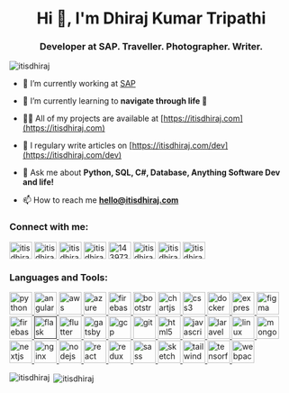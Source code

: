 
<h1 align="center">Hi 👋, I'm Dhiraj Kumar Tripathi</h1>
<h3 align="center"> Developer at SAP. Traveller. Photographer. Writer.</h3>

<p align="left"> <img src="https://komarev.com/ghpvc/?username=itisdhiraj&color=brightgreen" alt="itisdhiraj" /> </p>

- 🔭 I’m currently working at [SAP](https://sap.com)

- 🌱 I’m currently learning to **navigate through life 🚢**

- 👨‍💻 All of my projects are available at [https://itisdhiraj.com](https://itisdhiraj.com)

- 📝 I regulary write articles on [https://itisdhiraj.com/dev](https://itisdhiraj.com/dev)

- 💬 Ask me about **Python, SQL, C#, Database, Anything Software Dev and life!**

- 📫 How to reach me **hello@itisdhiraj.com**

<p align="left">
<h3 align="left">Connect with me:</h3>
<a href="https://people.sap.com/itisdhiraj" target="blank"><img align="center" src="https://cdn.jsdelivr.net/npm/simple-icons@3.0.1/icons/sap.svg" alt="itisdhiraj" height="30" width="40" /></a>
<a href="https://linkedin.com/in/itisdhiraj" target="blank"><img align="center" src="https://cdn.jsdelivr.net/npm/simple-icons@3.0.1/icons/linkedin.svg" alt="itisdhiraj" height="30" width="40" /></a>
<a href="https://dev.to/itisdhiraj" target="blank"><img align="center" src="https://cdn.jsdelivr.net/npm/simple-icons@3.0.1/icons/dev-dot-to.svg" alt="itisdhiraj" height="30" width="40" /></a>
<a href="https://twitter.com/itisdhiraj" target="blank"><img align="center" src="https://cdn.jsdelivr.net/npm/simple-icons@3.0.1/icons/twitter.svg" alt="itisdhiraj" height="30" width="40" /></a>
<a href="https://stackoverflow.com/users/14397379" target="blank"><img align="center" src="https://cdn.jsdelivr.net/npm/simple-icons@3.0.1/icons/stackoverflow.svg" alt="14397379" height="30" width="40" /></a>
<a href="https://fb.com/itisdhiraj" target="blank"><img align="center" src="https://cdn.jsdelivr.net/npm/simple-icons@3.0.1/icons/facebook.svg" alt="itisdhiraj" height="30" width="40" /></a>
<a href="https://instagram.com/itisdhiraj" target="blank"><img align="center" src="https://cdn.jsdelivr.net/npm/simple-icons@3.0.1/icons/instagram.svg" alt="itisdhiraj" height="30" width="40" /></a>
<a href="https://medium.com/itisdhiraj" target="blank"><img align="center" src="https://cdn.jsdelivr.net/npm/simple-icons@3.0.1/icons/medium.svg" alt="itisdhiraj" height="30" width="40" /></a>
</p>

<h3 align="left">Languages and Tools:</h3>
<p align="left">
<a href="https://www.python.org" target="_blank"> <img src="https://devicons.github.io/devicon/devicon.git/icons/python/python-original.svg" alt="python" width="40" height="40"/> </a>
<a href="https://angular.io" target="_blank"> <img src="https://devicons.github.io/devicon/devicon.git/icons/angularjs/angularjs-original.svg" alt="angularjs" width="40" height="40"/> </a>
<a href="https://aws.amazon.com" target="_blank"> <img src="https://devicons.github.io/devicon/devicon.git/icons/amazonwebservices/amazonwebservices-original-wordmark.svg" alt="aws" width="40" height="40"/> </a>
<a href="https://azure.microsoft.com/en-in/" target="_blank"> <img src="https://www.vectorlogo.zone/logos/microsoft_azure/microsoft_azure-icon.svg" alt="azure" width="40" height="40"/> </a>
<a href="https://www.djangoproject.com/" target="_blank"> <img src="https://www.vectorlogo.zone/logos/djangoproject/djangoproject-icon.svg" alt="firebase" width="40" height="40"/> </a>
<a href="https://getbootstrap.com" target="_blank"> <img src="https://devicons.github.io/devicon/devicon.git/icons/bootstrap/bootstrap-plain.svg" alt="bootstrap" width="40" height="40"/> </a>
<a href="https://www.chartjs.org" target="_blank"> <img src="https://www.chartjs.org/media/logo-title.svg" alt="chartjs" width="40" height="40"/> </a>
<a href="https://www.w3schools.com/css/" target="_blank"> <img src="https://devicons.github.io/devicon/devicon.git/icons/css3/css3-original-wordmark.svg" alt="css3" width="40" height="40"/> </a>
<a href="https://www.docker.com/" target="_blank"> <img src="https://devicons.github.io/devicon/devicon.git/icons/docker/docker-original-wordmark.svg" alt="docker" width="40" height="40"/> </a>
<a href="https://expressjs.com" target="_blank"> <img src="https://devicons.github.io/devicon/devicon.git/icons/express/express-original-wordmark.svg" alt="express" width="40" height="40"/> </a>
<a href="https://www.figma.com/" target="_blank"> <img src="https://www.vectorlogo.zone/logos/figma/figma-icon.svg" alt="figma" width="40" height="40"/>
</a>
<a href="https://firebase.google.com/" target="_blank"> <img src="https://www.vectorlogo.zone/logos/firebase/firebase-icon.svg" alt="firebase" width="40" height="40"/> </a>
<a href="" target="_blank"> <img src="https://www.vectorlogo.zone/logos/pocoo_flask/pocoo_flask-icon.svg" alt="flask" width="40" height="40"/> </a>
<a href="https://flutter.dev" target="_blank"> <img src="https://www.vectorlogo.zone/logos/flutterio/flutterio-icon.svg" alt="flutter" width="40" height="40"/> </a>
<a href="https://www.gatsbyjs.com/" target="_blank"> <img src="https://www.vectorlogo.zone/logos/gatsbyjs/gatsbyjs-icon.svg" alt="gatsby" width="40" height="40"/> </a>
<a href="https://cloud.google.com" target="_blank"> <img src="https://www.vectorlogo.zone/logos/google_cloud/google_cloud-icon.svg" alt="gcp" width="40" height="40"/> </a>
<a href="https://git-scm.com/" target="_blank"> <img src="https://www.vectorlogo.zone/logos/git-scm/git-scm-icon.svg" alt="git" width="40" height="40"/> </a>
<a href="https://www.w3.org/html/" target="_blank"> <img src="https://devicons.github.io/devicon/devicon.git/icons/html5/html5-original-wordmark.svg" alt="html5" width="40" height="40"/> </a>
<a href="https://developer.mozilla.org/en-US/docs/Web/JavaScript" target="_blank"> <img src="https://devicons.github.io/devicon/devicon.git/icons/javascript/javascript-original.svg" alt="javascript" width="40" height="40"/> </a>
<a href="https://laravel.com/" target="_blank"> <img src="https://devicons.github.io/devicon/devicon.git/icons/laravel/laravel-plain-wordmark.svg" alt="laravel" width="40" height="40"/> </a>
<a href="https://www.linux.org/" target="_blank"> <img src="https://devicons.github.io/devicon/devicon.git/icons/linux/linux-original.svg" alt="linux" width="40" height="40"/> </a> <a href="https://www.mongodb.com/" target="_blank"> <img src="https://devicons.github.io/devicon/devicon.git/icons/mongodb/mongodb-original-wordmark.svg" alt="mongodb" width="40" height="40"/></a>
<a href="https://nextjs.org/" target="_blank"> <img src="https://cdn.worldvectorlogo.com/logos/nextjs-3.svg" alt="nextjs" width="40" height="40"/> </a> 
<a href="https://www.nginx.com" target="_blank"> <img src="https://devicons.github.io/devicon/devicon.git/icons/nginx/nginx-original.svg" alt="nginx" width="40" height="40"/> </a>
<a href="https://nodejs.org" target="_blank"> <img src="https://devicons.github.io/devicon/devicon.git/icons/nodejs/nodejs-original-wordmark.svg" alt="nodejs" width="40" height="40"/> </a>
<a href="https://reactjs.org/" target="_blank"> <img src="https://devicons.github.io/devicon/devicon.git/icons/react/react-original-wordmark.svg" alt="react" width="40" height="40"/> </a>
<a href="https://redux.js.org" target="_blank"> <img src="https://devicons.github.io/devicon/devicon.git/icons/redux/redux-original.svg" alt="redux" width="40" height="40"/> </a>
<a href="https://sass-lang.com" target="_blank"> <img src="https://devicons.github.io/devicon/devicon.git/icons/sass/sass-original.svg" alt="sass" width="40" height="40"/> </a>
<a href="https://www.sketch.com/" target="_blank"> <img src="https://www.vectorlogo.zone/logos/sketchapp/sketchapp-icon.svg" alt="sketch" width="40" height="40"/> </a>
<a href="https://tailwindcss.com/" target="_blank"> <img src="https://www.vectorlogo.zone/logos/tailwindcss/tailwindcss-icon.svg" alt="tailwind" width="40" height="40"/> </a>
<a href="https://www.tensorflow.org" target="_blank"> <img src="https://www.vectorlogo.zone/logos/tensorflow/tensorflow-icon.svg" alt="tensorflow" width="40" height="40"/> </a>
<a href="https://webpack.js.org" target="_blank"> <img src="https://devicons.github.io/devicon/devicon.git/icons/webpack/webpack-original.svg" alt="webpack" width="40" height="40"/> </a> </p>

<p><img align="left" src="https://github-readme-stats.vercel.app/api/top-langs/?username=itisdhiraj&layout=compact" alt="itisdhiraj" /></p>

<p>&nbsp;<img align="center" src="https://github-readme-stats.vercel.app/api?username=itisdhiraj&show_icons=true" alt="itisdhiraj" /></p>

